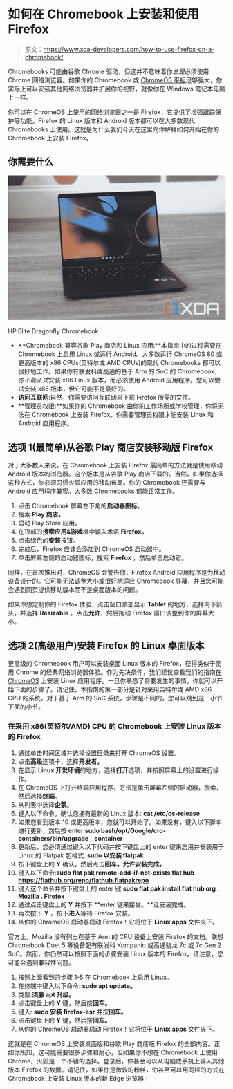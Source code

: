 # 如何在 Chromebook 上安装和使用 Firefox

> 原文：<https://www.xda-developers.com/how-to-use-firefox-on-a-chromebook/>

Chromebooks 可能由谷歌 Chrome 驱动，但这并不意味着你*总是*必须使用 Chrome 网络浏览器。如果你的 Chromebook 或 [ChromeOS 平板](https://www.xda-developers.com/best-chrome-os-tablets/)足够强大，你实际上可以安装其他网络浏览器并扩展你的视野，就像你在 Windows 笔记本电脑上一样。

你可以在 ChromeOS 上使用的网络浏览器之一是 Firefox，它提供了增强跟踪保护等功能。Firefox 的 Linux 版本和 Android 版本都可以在大多数现代 Chromebooks 上使用。这就是为什么我们今天在这里向你解释如何开始在你的 Chromebook 上安装 Firefox。

## 你需要什么

 <picture>![The HP Elite Dragonfly Chromebook is great for businesses that deal with artists or creative types. It has an amazing display and specs](img/ad4f0e6f3a80c3fb18aced1860b89a9a.png)</picture> 

HP Elite Dragonfly Chromebook

*   **Chromebook 兼容谷歌 Play 商店和 Linux 应用:**本指南中的过程需要在 Chromebook 上启用 Linux 或运行 Android。大多数运行 ChromeOS 80 或更高版本的 x86 CPUs(英特尔或 AMD CPUs)的现代 Chromebooks 都可以很好地工作。如果你有联发科或高通的基于 Arm 的 SoC 的 Chromebook，你*不能正式*安装 x86 Linux 版本，而必须使用 Android 应用程序。您可以尝试安装 x86 版本，但它可能不是最好的。
*   **访问互联网**:自然，你需要访问互联网来下载 Firefox 所需的文件。
*   **管理员权限:**如果你的 Chromebook 由你的工作场所或学校管理，你将无法在 Chromebook 上安装 Firefox。你需要管理员权限才能安装 Linux 和 Android 应用程序。

## 选项 1(最简单)从谷歌 Play 商店安装移动版 Firefox

对于大多数人来说，在 Chromebook 上安装 Firefox 最简单的方法就是使用移动 Android 版本的浏览器。这个版本是从谷歌 Play 商店下载的。当然，如果你选择这种方式，你必须习惯火狐应用的移动布局。你的 Chromebook 还需要与 Android 应用程序兼容。大多数 Chromebooks 都能正常工作。

1.  点击 Chromebook 屏幕左下角的**启动器图标**。
2.  搜索 **Play 商店。**
3.  启动 Play Store 应用。
4.  在顶部的**搜索应用&游戏**框中输入术语 **Firefox。**
5.  点击绿色的**安装**按钮。
6.  完成后，Firefox 应该会添加到 ChromeOS 启动器中。
7.  单击屏幕左侧的启动器图标，搜索 **Firefox** ，然后单击启动它。

同样，在首次推出时，ChromeOS 会警告你，Firefox Android 应用程序是为移动设备设计的。它可能无法调整大小或很好地适应 Chromebook 屏幕，并且您可能会遇到网页提供移动版本而不是桌面版本的问题。

如果你想定制你的 Firefox 体验，点击窗口顶部显示 **Tablet** 的地方，选择向下箭头，并选择 **Resizable** 。点击**允许**，然后拖动 Firefox 窗口调整到你的屏幕大小。

## 选项 2(高级用户)安装 Firefox 的 Linux 桌面版本

更高级的 Chromebook 用户可以安装桌面 Linux 版本的 Firefox，获得类似于使用 Chrome 的经典网络浏览器体验。作为先决条件，我们建议查看我们的指南[在 ChromeOS](https://www.xda-developers.com/linux-apps-chrome-os/) 上安装 Linux 应用程序。一旦你熟悉了将要发生的事情，你就可以开始下面的步骤了。请记住，本指南的第一部分是针对采用英特尔或 AMD x86 CPU 的系统。对于基于 Arm 的 SoC 系统，步骤是不同的，您可以跳到这一小节下面的小节。

### 在采用 x86(英特尔/AMD) CPU 的 Chromebook 上安装 Linux 版本的 Firefox

1.  通过单击时间区域并选择设置目录来打开 ChromeOS 设置。
2.  点击**高级**选项卡，选择**开发者。**
3.  在显示 **Linux 开发环境**的地方，选择**打开**选项，并按照屏幕上的设置进行操作。
4.  在 ChromeOS 上打开终端应用程序，方法是单击屏幕左侧的启动器，搜索，然后选择**终端**。
5.  从列表中选择**企鹅**。
6.  键入以下命令，确认您拥有最新的 Linux 版本: **cat /etc/os-release**
7.  如果您看到版本 10 或更高版本，您就可以开始了。如果没有，键入以下脚本进行更新，然后按 enter:**sudo bash/opt/Google/cro-containers/bin/upgrade _ container**
8.  更新后，您必须通过键入以下代码并按下键盘上的 enter 键来启用并安装用于 Linux 的 Flatpak 包格式: **sudo 以安装 flatpak**
9.  按下键盘上的 **Y** 确认，然后点击**回车。允许安装完成。**
10.  键入以下命令:**sudo flat pak remote-add-if-not-exists flat hub https://flathub.org/repo/flathub.flatpakrepo**
11.  键入这个命令并按下键盘上的 enter 键:**sudo flat pak install flat hub org . Mozilla . Firefox**
12.  通过点击键盘上的 **Y** 并按下 **enter 键来接受。**让安装完成。
13.  再次按下 **Y** ，按下**进入**等待 Firefox 安装。
14.  从你的 ChromeOS 启动器启动 Firefox！它将位于 **Linux apps** 文件夹下。

官方上，Mozilla 没有列出在基于 Arm 的 CPU 设备上安装 Firefox 的文档。联想 Chromebook Duet 5 等设备配有联发科 Kompanio 或高通骁龙 7c 或 7c Gen 2 SoC。然而，你仍然可以按照下面的步骤安装 Linux 版本的 Firefox。请注意，您可能会遇到兼容性问题。

1.  按照上面看到的步骤 1-5 在 Chromebook 上启用 Linux。
2.  在终端中键入以下命令: **sudo apt update。**
3.  类型:**须藤 apt 升级。**
4.  点击键盘上的 **Y** 键，然后按**回车。**
5.  键入: **sudo 安装 firefox-esr** 并按**回车。**
6.  点击键盘上的 **Y** 键，然后按**回车。**
7.  从你的 ChromeOS 启动器启动 Firefox！它将位于 **Linux apps** 文件夹下。

这就是在 ChromeOS 上安装桌面版和谷歌 Play 商店版 Firefox 的全部内容。正如你所知，这可能需要很多步骤和耐心，但如果你不想在 Chromebook 上使用 Chrome，火狐是一个不错的选择。登录后，你甚至可以从电脑或手机上输入其他版本 Firefox 的数据。请记住，如果你是微软的粉丝，你甚至可以用同样的方式在 Chromebook 上安装 Linux 版本的新 Edge 浏览器！